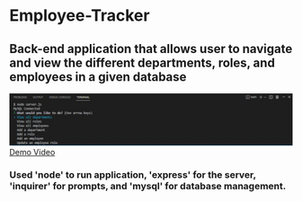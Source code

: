 # Employee-Tracker  

## Back-end application that allows user to navigate and view the different departments, roles, and employees in a given database

![Screenshot](./screenshot.jpg)  
[Demo Video]()  

### Used 'node' to run application, 'express' for the server, 'inquirer' for prompts, and 'mysql' for database management.